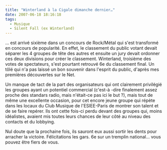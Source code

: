 ```yaml
---
title: "Winterland à la Cigale dimanche dernier…"
date: 2007-06-18 18:16:18
tags:
  - Musique
  - Silent Fall (ex Winterland)
---
```


… est arrivé sixième dans un concours de Rock/Métal qui s'est transformé en concours de popularité. En effet, le classement du public votant devait séparer les 4 groupes de tête des autres et ensuite un jury devait ordonner ces deux divisions pour créer le classement. Winterland, troisième des votes de spectateurs, s'est pourtant retrouvé 6e du classement final. Un tôlé qui n'a pas laissé un bon souvenir dans l'esprit du public, d'après mes premières découvertes sur le Net.

<!-- more -->

Un manque de tact de la part des organisateurs qui ont clairement privilégié les groupes ayant un potentiel commercial (c'est-à -dire finalement assez proche des standars radio, mais n'était-ce pas ici le but&nbsp;?), mais tout de même une excellente occasion, pour cet encore jeune groupe qui répète dans les locaux du Club Musique de l'ESIEE-Paris de montrer son talent et de se faire repérer. Ils ont cette fois-ci perdu devant des groupes qui, moins idéalistes, avaient mis toutes leurs chances de leur côté au niveau des contacts et du lobbying.

Nul doute que la prochaine fois, ils sauront eux aussi sortir les dents pour arracher la victoire. Félicitations les gars. 6e sur un tremplin national… vous pouvez être fiers de vous.